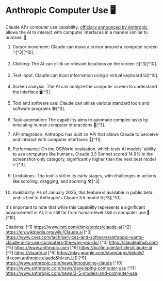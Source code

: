 # Anthropic Computer Use 🖥️

Claude AI's computer use capability, [officially announced by Anthropic](https://www.anthropic.com/news/3-5-models-and-computer-use), allows the AI to interact with computer interfaces in a manner similar to humans. 🤖

1. Cursor movement: Claude can move a cursor around a computer screen 🖱️[^3][^10].

2. Clicking: The AI can click on relevant locations on the screen 🖱️[^3][^10].

3. Text input: Claude can input information using a virtual keyboard ⌨️[^10].

4. Screen analysis: The AI can analyze the computer screen to understand the interface 🖥️[^3].

5. Tool and software use: Claude can utilize various standard tools and software programs 🛠️[^3].

6. Task automation: The capability aims to automate complex tasks by emulating human computer interactions 🤖[^3].

7. API integration: Anthropic has built an API that allows Claude to perceive and interact with computer interfaces 🔗[^11].

8. Performance: On the OSWorld evaluation, which tests AI models' ability to use computers like humans, Claude 3.5 Sonnet scored 14.9% in the screenshot-only category, significantly higher than the next best model 📈[^3].

9. Limitations: The tool is still in its early stages, with challenges in actions like scrolling, dragging, and zooming 🛠️[^3].

10. Availability: As of January 2025, this feature is available in public beta and is tied to Anthropic's Claude 3.5 model 🌐[^3][^10].

It's important to note that while this capability represents a significant advancement in AI, it is still far from human-level skill in computer use 🤔[^10].

Citations:
[^1] https://www.ibm.com/think/topics/claude-ai
[^2] https://en.wikipedia.org/wiki/Claude.ai
[^3] https://www.cnet.com/tech/services-and-software/anthropic-wants-claude-ai-to-use-computers-the-way-you-do/
[^4] https://claudeaihub.com
[^5] https://www.anthropic.com
[^6] https://builtin.com/articles/claude-ai
[^7] https://claude.ai
[^8] https://play.google.com/store/apps/details?id=com.anthropic.claude&hl=en_US
[^9] https://www.anthropic.com/news/introducing-claude
[^10] https://www.anthropic.com/news/developing-computer-use
[^11] https://www.anthropic.com/news/3-5-models-and-computer-use
